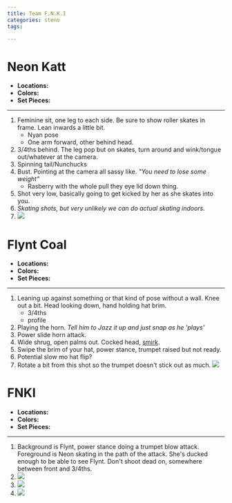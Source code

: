 ```yaml
---
title: Team F.N.K.I
categories: steno
tags: 

---
```


# Neon Katt

* **Locations:** 
* **Colors:** 
* **Set Pieces:** 

---

1. Feminine sit, one leg to each side. Be sure to show roller skates in frame. Lean inwards a little bit.
    - Nyan pose
    - One arm forward, other behind head.
2. 3/4ths behind. The leg pop but on skates, turn around and wink/tongue out/whatever at the camera. 
3. Spinning tail/Nunchucks
4. Bust. Pointing at the camera all sassy like. *"You need to lose some weight"*
    - Rasberry with the whole pull they eye lid down thing. 
5. Shot very low, basically going to get kicked by her as she skates into you. 
6. *Skating shots, but very unlikely we can do actual skating indoors.*
7. ![](https://i.imgur.com/IzQB0p5.png)

# Flynt Coal

* **Locations:** 
* **Colors:** 
* **Set Pieces:** 

---

1. Leaning up against something or that kind of pose without a wall. Knee out a bit. Head looking down, hand holding hat brim. 
    - 3/4ths
    - profile
2. Playing the horn. *Tell him to Jazz it up and just snap as he 'plays'*
3. Power slide horn attack. 
4. Wide shrug, open palms out. Cocked head, [smirk](https://i.imgur.com/D5U2nsV.jpg).
5. Swipe the brim of your hat, power stance, trumpet raised but not ready.
6. Potential slow mo hat flip?
7. Rotate a bit from this shot so the trumpet doesn't stick out as much. ![](https://i.imgur.com/4U1dVZw.png) 

# FNKI

* **Locations:** 
* **Colors:** 
* **Set Pieces:** 

---

1. Background is Flynt, power stance doing a trumpet blow attack. Foreground is Neon skating in the path of the attack. She's ducked enough to be able to see Flynt. Don't shoot dead on, somewhere between front and 3/4ths.
2. ![](https://i.imgur.com/dGySmMw.jpg)
3. ![](http://i.imgur.com/fY614zI.png)
4. ![](http://i.imgur.com/pEwScMv.png)
